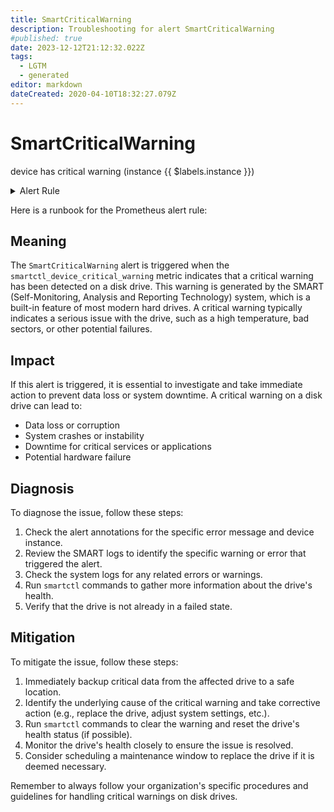 ```yaml
---
title: SmartCriticalWarning
description: Troubleshooting for alert SmartCriticalWarning
#published: true
date: 2023-12-12T21:12:32.022Z
tags: 
  - LGTM
  - generated
editor: markdown
dateCreated: 2020-04-10T18:32:27.079Z
---
```


# SmartCriticalWarning

device has critical warning (instance {{ $labels.instance }})

<details>
  <summary>Alert Rule</summary>

{{% rule "smart-device-monitoring/smartctl-exporter.yml" "SmartCriticalWarning" %}}

{{% comment %}}

```yaml
alert: SmartCriticalWarning
expr: smartctl_device_critical_warning > 0
for: 15m
labels:
    severity: critical
annotations:
    summary: Smart critical warning (instance {{ $labels.instance }})
    description: |-
        device has critical warning (instance {{ $labels.instance }})
          VALUE = {{ $value }}
          LABELS = {{ $labels }}
    runbook: https://github.com/srerun/prometheus-alerts/blob/main/content/runbooks/smartctl-exporter/SmartCriticalWarning.md

```

{{% /comment %}}

</details>


Here is a runbook for the Prometheus alert rule:

## Meaning

The `SmartCriticalWarning` alert is triggered when the `smartctl_device_critical_warning` metric indicates that a critical warning has been detected on a disk drive. This warning is generated by the SMART (Self-Monitoring, Analysis and Reporting Technology) system, which is a built-in feature of most modern hard drives. A critical warning typically indicates a serious issue with the drive, such as a high temperature, bad sectors, or other potential failures.

## Impact

If this alert is triggered, it is essential to investigate and take immediate action to prevent data loss or system downtime. A critical warning on a disk drive can lead to:

* Data loss or corruption
* System crashes or instability
* Downtime for critical services or applications
* Potential hardware failure

## Diagnosis

To diagnose the issue, follow these steps:

1. Check the alert annotations for the specific error message and device instance.
2. Review the SMART logs to identify the specific warning or error that triggered the alert.
3. Check the system logs for any related errors or warnings.
4. Run `smartctl` commands to gather more information about the drive's health.
5. Verify that the drive is not already in a failed state.

## Mitigation

To mitigate the issue, follow these steps:

1. Immediately backup critical data from the affected drive to a safe location.
2. Identify the underlying cause of the critical warning and take corrective action (e.g., replace the drive, adjust system settings, etc.).
3. Run `smartctl` commands to clear the warning and reset the drive's health status (if possible).
4. Monitor the drive's health closely to ensure the issue is resolved.
5. Consider scheduling a maintenance window to replace the drive if it is deemed necessary.

Remember to always follow your organization's specific procedures and guidelines for handling critical warnings on disk drives.